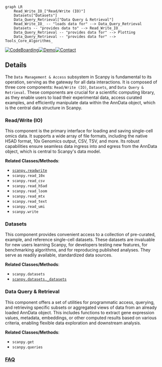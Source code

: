 ```mermaid
graph LR
    Read_Write_IO_["Read/Write (IO)"]
    Datasets["Datasets"]
    Data_Query_Retrieval["Data Query & Retrieval"]
    Read_Write_IO_ -- "loads data for" --> Data_Query_Retrieval
    Datasets -- "provides data to" --> Read_Write_IO_
    Data_Query_Retrieval -- "provides data for" --> Plotting
    Data_Query_Retrieval -- "provides data for" --> Tools_Core_Algorithms_
```

[![CodeBoarding](https://img.shields.io/badge/Generated%20by-CodeBoarding-9cf?style=flat-square)](https://github.com/CodeBoarding/CodeBoarding)[![Demo](https://img.shields.io/badge/Try%20our-Demo-blue?style=flat-square)](https://www.codeboarding.org/demo)[![Contact](https://img.shields.io/badge/Contact%20us%20-%20contact@codeboarding.org-lightgrey?style=flat-square)](mailto:contact@codeboarding.org)

## Details

The `Data Management & Access` subsystem in Scanpy is fundamental to its operation, serving as the gateway for all data interactions. It is composed of three core components: `Read/Write (IO)`, `Datasets`, and `Data Query & Retrieval`. These components are crucial for a scientific computing library, as they enable users to load their experimental data, access curated examples, and efficiently manipulate data within the AnnData object, which is the central data structure in Scanpy.

### Read/Write (IO)
This component is the primary interface for loading and saving single-cell omics data. It supports a wide array of file formats, including the native H5AD format, 10x Genomics output, CSV, TSV, and more. Its robust capabilities ensure seamless data ingress into and egress from the AnnData object, which is central to Scanpy's data model.


**Related Classes/Methods**:

- <a href="https://github.com/scverse/scanpy/blob/main/src/scanpy/readwrite.py" target="_blank" rel="noopener noreferrer">`scanpy.readwrite`</a>
- `scanpy.read_10x`
- `scanpy.read_csv`
- `scanpy.read_h5ad`
- `scanpy.read_loom`
- `scanpy.read_mtx`
- `scanpy.read_text`
- `scanpy.read_umi`
- `scanpy.write`


### Datasets
This component provides convenient access to a collection of pre-curated, example, and reference single-cell datasets. These datasets are invaluable for new users learning Scanpy, for developers testing new features, for benchmarking algorithms, and for reproducing published analyses. They serve as readily available, standardized data sources.


**Related Classes/Methods**:

- `scanpy.datasets`
- <a href="https://github.com/scverse/scanpy/blob/main/src/scanpy/datasets/_datasets.py" target="_blank" rel="noopener noreferrer">`scanpy.datasets._datasets`</a>


### Data Query & Retrieval
This component offers a set of utilities for programmatic access, querying, and retrieving specific subsets or aggregated views of data from an already loaded AnnData object. This includes functions to extract gene expression values, metadata, embeddings, or other computed results based on various criteria, enabling flexible data exploration and downstream analysis.


**Related Classes/Methods**:

- `scanpy.get`
- `scanpy.queries`




### [FAQ](https://github.com/CodeBoarding/GeneratedOnBoardings/tree/main?tab=readme-ov-file#faq)